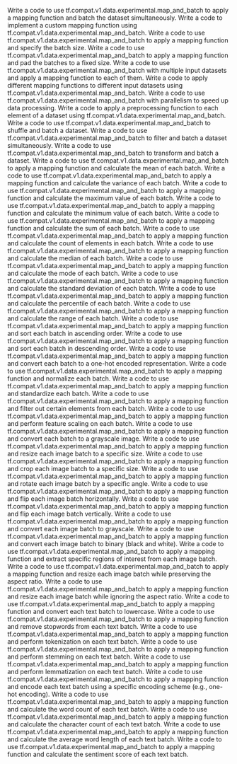 Write a code to use tf.compat.v1.data.experimental.map_and_batch to apply a mapping function and batch the dataset simultaneously.
Write a code to implement a custom mapping function using tf.compat.v1.data.experimental.map_and_batch.
Write a code to use tf.compat.v1.data.experimental.map_and_batch to apply a mapping function and specify the batch size.
Write a code to use tf.compat.v1.data.experimental.map_and_batch to apply a mapping function and pad the batches to a fixed size.
Write a code to use tf.compat.v1.data.experimental.map_and_batch with multiple input datasets and apply a mapping function to each of them.
Write a code to apply different mapping functions to different input datasets using tf.compat.v1.data.experimental.map_and_batch.
Write a code to use tf.compat.v1.data.experimental.map_and_batch with parallelism to speed up data processing.
Write a code to apply a preprocessing function to each element of a dataset using tf.compat.v1.data.experimental.map_and_batch.
Write a code to use tf.compat.v1.data.experimental.map_and_batch to shuffle and batch a dataset.
Write a code to use tf.compat.v1.data.experimental.map_and_batch to filter and batch a dataset simultaneously.
Write a code to use tf.compat.v1.data.experimental.map_and_batch to transform and batch a dataset.
Write a code to use tf.compat.v1.data.experimental.map_and_batch to apply a mapping function and calculate the mean of each batch.
Write a code to use tf.compat.v1.data.experimental.map_and_batch to apply a mapping function and calculate the variance of each batch.
Write a code to use tf.compat.v1.data.experimental.map_and_batch to apply a mapping function and calculate the maximum value of each batch.
Write a code to use tf.compat.v1.data.experimental.map_and_batch to apply a mapping function and calculate the minimum value of each batch.
Write a code to use tf.compat.v1.data.experimental.map_and_batch to apply a mapping function and calculate the sum of each batch.
Write a code to use tf.compat.v1.data.experimental.map_and_batch to apply a mapping function and calculate the count of elements in each batch.
Write a code to use tf.compat.v1.data.experimental.map_and_batch to apply a mapping function and calculate the median of each batch.
Write a code to use tf.compat.v1.data.experimental.map_and_batch to apply a mapping function and calculate the mode of each batch.
Write a code to use tf.compat.v1.data.experimental.map_and_batch to apply a mapping function and calculate the standard deviation of each batch.
Write a code to use tf.compat.v1.data.experimental.map_and_batch to apply a mapping function and calculate the percentile of each batch.
Write a code to use tf.compat.v1.data.experimental.map_and_batch to apply a mapping function and calculate the range of each batch.
Write a code to use tf.compat.v1.data.experimental.map_and_batch to apply a mapping function and sort each batch in ascending order.
Write a code to use tf.compat.v1.data.experimental.map_and_batch to apply a mapping function and sort each batch in descending order.
Write a code to use tf.compat.v1.data.experimental.map_and_batch to apply a mapping function and convert each batch to a one-hot encoded representation.
Write a code to use tf.compat.v1.data.experimental.map_and_batch to apply a mapping function and normalize each batch.
Write a code to use tf.compat.v1.data.experimental.map_and_batch to apply a mapping function and standardize each batch.
Write a code to use tf.compat.v1.data.experimental.map_and_batch to apply a mapping function and filter out certain elements from each batch.
Write a code to use tf.compat.v1.data.experimental.map_and_batch to apply a mapping function and perform feature scaling on each batch.
Write a code to use tf.compat.v1.data.experimental.map_and_batch to apply a mapping function and convert each batch to a grayscale image.
Write a code to use tf.compat.v1.data.experimental.map_and_batch to apply a mapping function and resize each image batch to a specific size.
Write a code to use tf.compat.v1.data.experimental.map_and_batch to apply a mapping function and crop each image batch to a specific size.
Write a code to use tf.compat.v1.data.experimental.map_and_batch to apply a mapping function and rotate each image batch by a specific angle.
Write a code to use tf.compat.v1.data.experimental.map_and_batch to apply a mapping function and flip each image batch horizontally.
Write a code to use tf.compat.v1.data.experimental.map_and_batch to apply a mapping function and flip each image batch vertically.
Write a code to use tf.compat.v1.data.experimental.map_and_batch to apply a mapping function and convert each image batch to grayscale.
Write a code to use tf.compat.v1.data.experimental.map_and_batch to apply a mapping function and convert each image batch to binary (black and white).
Write a code to use tf.compat.v1.data.experimental.map_and_batch to apply a mapping function and extract specific regions of interest from each image batch.
Write a code to use tf.compat.v1.data.experimental.map_and_batch to apply a mapping function and resize each image batch while preserving the aspect ratio.
Write a code to use tf.compat.v1.data.experimental.map_and_batch to apply a mapping function and resize each image batch while ignoring the aspect ratio.
Write a code to use tf.compat.v1.data.experimental.map_and_batch to apply a mapping function and convert each text batch to lowercase.
Write a code to use tf.compat.v1.data.experimental.map_and_batch to apply a mapping function and remove stopwords from each text batch.
Write a code to use tf.compat.v1.data.experimental.map_and_batch to apply a mapping function and perform tokenization on each text batch.
Write a code to use tf.compat.v1.data.experimental.map_and_batch to apply a mapping function and perform stemming on each text batch.
Write a code to use tf.compat.v1.data.experimental.map_and_batch to apply a mapping function and perform lemmatization on each text batch.
Write a code to use tf.compat.v1.data.experimental.map_and_batch to apply a mapping function and encode each text batch using a specific encoding scheme (e.g., one-hot encoding).
Write a code to use tf.compat.v1.data.experimental.map_and_batch to apply a mapping function and calculate the word count of each text batch.
Write a code to use tf.compat.v1.data.experimental.map_and_batch to apply a mapping function and calculate the character count of each text batch.
Write a code to use tf.compat.v1.data.experimental.map_and_batch to apply a mapping function and calculate the average word length of each text batch.
Write a code to use tf.compat.v1.data.experimental.map_and_batch to apply a mapping function and calculate the sentiment score of each text batch.